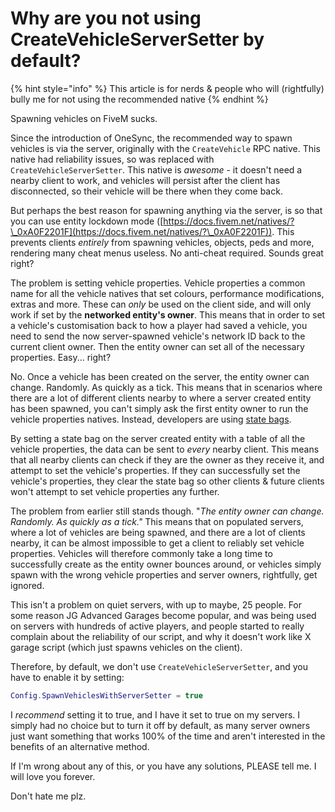 # Why are you not using CreateVehicleServerSetter by default?

{% hint style="info" %}
This article is for nerds & people who will (rightfully) bully me for not using the recommended native
{% endhint %}

Spawning vehicles on FiveM sucks.

Since the introduction of OneSync, the recommended way to spawn vehicles is via the server, originally with the `CreateVehicle` RPC native. This native had reliability issues, so was replaced with `CreateVehicleServerSetter`. This native is _awesome_ - it doesn't need a nearby client to work, and vehicles will persist after the client has disconnected, so their vehicle will be there when they come back.

But perhaps the best reason for spawning anything via the server, is so that you can use entity lockdown mode ([https://docs.fivem.net/natives/?\_0xA0F2201F](https://docs.fivem.net/natives/?\_0xA0F2201F)). This prevents clients _entirely_ from spawning vehicles, objects, peds and more, rendering many cheat menus useless. No anti-cheat required. Sounds great right?

The problem is setting vehicle properties. Vehicle properties a common name for all the vehicle natives that set colours, performance modifications, extras and more. These can _only_ be used on the client side, and will only work if set by the **networked entity's owner**. This means that in order to set a vehicle's customisation back to how a player had saved a vehicle, you need to send the now server-spawned vehicle's network ID back to the current client owner. Then the entity owner can set all of the necessary properties. Easy... right?

No. Once a vehicle has been created on the server, the entity owner can change. Randomly. As quickly as a tick. This means that in scenarios where there are a lot of different clients nearby to where a server created entity has been spawned, you can't simply ask the first entity owner to run the vehicle properties natives. Instead, developers are using [state bags](https://docs.fivem.net/docs/scripting-manual/networking/state-bags/).

By setting a state bag on the server created entity with a table of all the vehicle properties, the data can be sent to _every_ nearby client. This means that all nearby clients can check if they are the owner as they receive it, and attempt to set the vehicle's properties. If they can successfully set the vehicle's properties, they clear the state bag so other clients & future clients won't attempt to set vehicle properties any further.

The problem from earlier still stands though. "_The entity owner can change. Randomly. As quickly as a tick."_ This means that on populated servers, where a lot of vehicles are being spawned, and there are a lot of clients nearby, it can be almost impossible to get a client to reliably set vehicle properties. Vehicles will therefore commonly take a long time to successfully create as the entity owner bounces around, or vehicles simply spawn with the wrong vehicle properties and server owners, rightfully, get ignored.

This isn't a problem on quiet servers, with up to maybe, 25 people. For some reason JG Advanced Garages become popular, and was being used on servers with hundreds of active players, and people started to really complain about the reliability of our script, and why it doesn't work like X garage script (which just spawns vehicles on the client).

Therefore, by default, we don't use `CreateVehicleServerSetter`, and you have to enable it by setting:

```lua
Config.SpawnVehiclesWithServerSetter = true
```

I _recommend_ setting it to true, and I have it set to true on my servers. I simply had no choice but to turn it off by default, as many server owners just want something that works 100% of the time and aren't interested in the benefits of an alternative method.

If I'm wrong about any of this, or you have any solutions, PLEASE tell me. I will love you forever.

Don't hate me plz.
